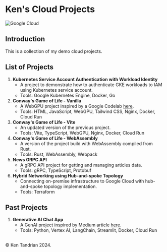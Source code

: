 # Ken's Cloud Projects

![Google Cloud](https://img.shields.io/badge/Google_Cloud-black?style=for-the-badge&logo=google-cloud)

## Introduction

This is a collection of my demo cloud projects.

## List of Projects

1. **Kubernetes Service Account Authentication with Workload Identity**
   - A project to demonstrate how to authenticate GKE workloads to IAM using Kubernetes service account.
   - Tools: Google Kubernetes Engine, Docker, Go
2. **Conway's Game of Life - Vanilla**
   - A WebGPU project inspired by a Google Codelab [here](https://codelabs.developers.google.com/your-first-webgpu-app).
   - Tools: HTML, JavaScript, WebGPU, Tailwind CSS, Nginx, Docker, Cloud Run
3. **Conway's Game of Life - Vite**
   - An updated version of the previous project.
   - Tools: Vite, TypeScript, WebGPU, Nginx, Docker, Cloud Run
4. **Conway's Game of Life - WebAssembly**
   - A version of the project build with WebAssembly compiled from Rust.
   - Tools: Rust, WebAssembly, Webpack
5. **News GRPC API**
   - A gRPC API project for getting and managing articles data.
   - Tools: gRPC, TypeScript, Protobuf
6. **Hybrid Networking using Hub-and-spoke Topology**
   - Connecting on-premise infrastructure to Google Cloud with hub-and-spoke topology implementation.
   - Tools: Terraform

## Past Projects

1. **Generative AI Chat App**
   - A GenAI project inspired by Medium article [here](https://medium.com/google-cloud-indonesia/deployment-cepat-sebuah-genai-chat-app-dengan-vertexai-langchain-strimlit-11d9d32b89a0).
   - Tools: Python, Vertex AI, LangChain, Streamlit, Docker, Cloud Run

##

&#169; Ken Tandrian 2024.
